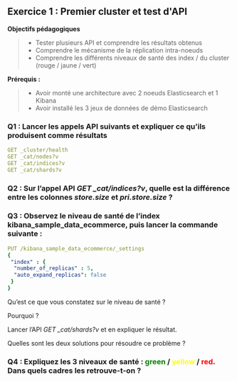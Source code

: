 ## Exercice 1 : Premier cluster et test d'API

**Objectifs pédagogiques**
>- Tester plusieurs API et comprendre les résultats obtenus
>- Comprendre le mécanisme de la réplication intra-noeuds
>- Comprendre les différents niveaux de santé des index / du cluster (rouge / jaune / vert)

**Prérequis :**
>- Avoir monté une architecture avec 2 noeuds Elasticsearch et 1 Kibana
>- Avoir installé les 3 jeux de données de démo Elasticsearch

### **Q1 : Lancer les appels API suivants et expliquer ce qu’ils produisent comme résultats**
``` yml
GET _cluster/health
GET _cat/nodes?v
GET _cat/indices?v
GET _cat/shards?v
```

### **Q2 : Sur l’appel API *GET _cat/indices?v*, quelle est la différence entre les colonnes *store.size* et *pri.store.size* ?**

### **Q3 : Observez le niveau de santé de l’index kibana_sample_data_ecommerce, puis lancer la commande suivante :**
``` yml
PUT /kibana_sample_data_ecommerce/_settings
{
 "index" : {
  "number_of_replicas" : 5,
  "auto_expand_replicas": false
 }
}
```
Qu’est ce que vous constatez sur le niveau de santé ?

Pourquoi ?

Lancer l’API *GET _cat/shards?v* et en expliquer le résultat.

Quelles sont les deux solutions pour résoudre ce problème ?

### Q4 : Expliquez les 3 niveaux de santé : **<span style="color:green">green</span>** / **<span style="color:yellow">yellow</span>** / **<span style="color:red">red</span>**. Dans quels cadres les retrouve-t-on ?




